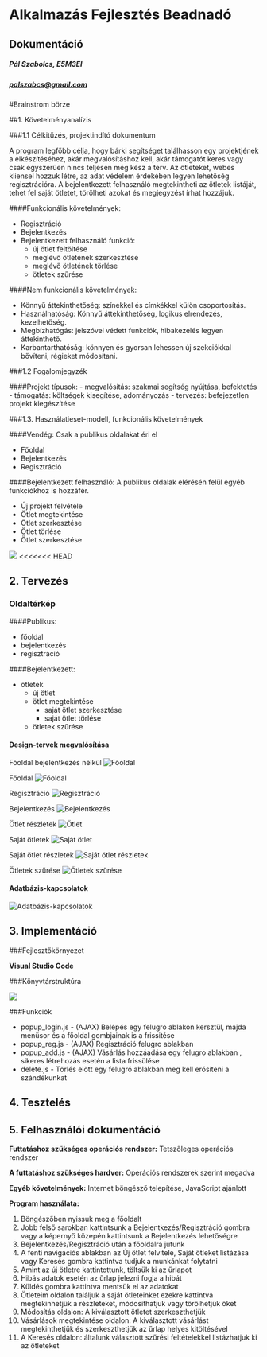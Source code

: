 # Alkalmazás Fejlesztés Beadnadó
## Dokumentáció

##### Pál Szabolcs, E5M3EI
##### palszabcs@gmail.com

#Brainstrom börze

##1. Követelményanalízis

###1.1 Célkitűzés, projektindító dokumentum

A program legfőbb célja, hogy bárki segítséget találhasson egy projektjének a elkészítéséhez, akár megvalósításhoz kell, akár támogatót keres vagy csak egyszerűen nincs teljesen még kész a terv.
Az ötleteket, webes kliensel hozzuk létre, az adat védelem érdekében legyen lehetőség regisztrációra. A bejelentkezett felhasználó megtekintheti az ötletek listáját, tehet fel saját ötletet, törölheti azokat és megjegyzést írhat hozzájuk.

####Funkcionális követelmények:

- Regisztráció
- Bejelentkezés
- Bejelentkezett felhasználó funkció:
    - új ötlet feltöltése
    - meglévő ötletének szerkesztése
    - meglévő ötletének törlése
    - ötletek szűrése

####Nem funkcionális követelmények:

- Könnyű áttekinthetőség: színekkel és címkékkel külön csoportosítás.
- Használhatóság: Könnyű áttekinthetőség, logikus elrendezés, kezelhetőség.
- Megbízhatógás: jelszóvel védett funkciók, hibakezelés legyen áttekinthető.
- Karbantarthatóság: könnyen és gyorsan lehessen új szekciókkal bővíteni, régieket módosítani.

###1.2 Fogalomjegyzék

####Projekt típusok:
    - megvalósítás: szakmai segítség nyújtása, befektetés
    - támogatás: költségek kisegítése, adományozás
    - tervezés: befejezetlen projekt kiegészítése

###1.3. Használatieset-modell, funkcionális követelmények

####Vendég: Csak a publikus oldalakat éri el

- Főoldal
- Bejelentkezés
- Regisztráció

####Bejelentkezett felhasználó: A publikus oldalak elérésén felül egyéb funkciókhoz is hozzáfér.

- Új projekt felvétele
- Ötlet megtekintése
- Ötlet szerkesztése
- Ötlet törlése
- Ötlet szerkesztése

![](docs/images/umlproject.jpg)
<<<<<<< HEAD

## 2. Tervezés

### Oldaltérkép

####Publikus:

- főoldal
- bejelentkezés
- regisztráció

####Bejelentkezett:

- ötletek
  - új ötlet
  - ötlet megtekintése
    - saját ötlet szerkesztése
    - saját ötlet törlése
  - ötletek szűrése

#### Design-tervek megvalósítása

Főoldal bejelentkezés nélkül
![Főoldal](docs/images/design01.jpg)

Főoldal
![Főoldal](docs/images/design04.jpg)

Regisztráció
![Regisztráció](docs/images/design02.jpg)

Bejelentkezés
![Bejelentkezés](docs/images/design03.jpg)

Ötlet részletek
![Ötlet](docs/images/design05.jpg)

Saját ötletek
![Saját ötlet](docs/images/design06.jpg)

Saját ötlet részletek
![Saját ötlet részletek](docs/images/design07.jpg)

Ötletek szűrése
![Ötletek szűrése](docs/images/design08.jpg)


#### Adatbázis-kapcsolatok

![Adatbázis-kapcsolatok](docs/images/data.jpg)

## 3. Implementáció

###Fejlesztőkörnyezet

**Visual Studio Code**

###Könyvtárstruktúra

![](docs/images/konyvtar.png)

###Funkciók

* popup_login.js - (AJAX) Belépés egy felugro ablakon kersztül, majda menüsor és a főoldal gombjainak is a frissitése
* popup_reg.js - (AJAX) Regisztráció felugro ablakban
* popup_add.js - (AJAX) Vásárlás hozzáadása egy felugro ablakban , sikeres létrehozás esetén a lista frissülése
* delete.js - Törlés elött egy felugró ablakban meg kell erősíteni a szándékunkat

## 4. Tesztelés


## 5. Felhasználói dokumentáció

**Futtatáshoz szükséges operációs rendszer:** Tetszőleges operációs rendszer

**A futtatáshoz szükséges hardver:** Operációs rendszerek szerint megadva

**Egyéb követelmények:** Internet böngésző telepítése, JavaScript ajánlott

**Program használata:**

1. Böngészőben nyissuk meg a főoldalt
2. Jobb felső sarokban kattintsunk a Bejelentkezés/Regisztráció gombra vagy a képernyő közepén kattintsunk a Bejelentkezés lehetőségre
3. Bejelentkezés/Regisztráció után a főoldalra jutunk
4. A fenti navigációs ablakban az Új ötlet felvitele, Saját ötleket listázása vagy Keresés gombra kattintva tudjuk a munkánkat folytatni
5. Amint az új ötletre kattintottunk, töltsük ki az űrlapot
6. Hibás adatok esetén az űrlap jelezni fogja a hibát
7. Küldés gombra kattintva mentsük el az adatokat
8. Ötleteim oldalon találjuk a saját ötleteinket ezekre kattintva megtekinhetjük a részleteket, módosíthatjuk vagy törölhetjük őket
9. Módosítás oldalon: A kiválasztott ötletet szerkeszthetjük
10. Vásárlások megtekintése oldalon: A kiválasztott vásárlást megtekinthetjük és szerkeszthetjük az űrlap helyes kitöltésével
11. A Keresés oldalon: általunk választott szűrési feltételekkel listázhatjuk ki az ötleteket